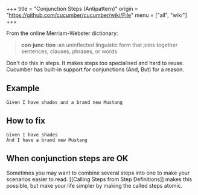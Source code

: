 +++
title = "Conjunction Steps (Antipattern)"
origin = "https://github.com/cucumber/cucumber/wiki/File"
menu = ["all", "wiki"]
+++

From the online Merriam-Webster dictionary:

> **con·junc·tion** :an uninflected linguistic form that joins together sentences, clauses, phrases, or words

Don't do this in steps. It makes steps too specialised and hard to reuse. Cucumber has built-in support for conjunctions (And, But) for a reason.

Example
-------

    Given I have shades and a brand new Mustang

How to fix
----------

    Given I have shades
    And I have a brand new Mustang

When conjunction steps are OK
-----------------------------

Sometimes you may want to combine several steps into one to make your scenarios easier to read. \[\[Calling Steps from Step Definitions\]\] makes this possible, but make your life simpler by making the called steps atomic.
